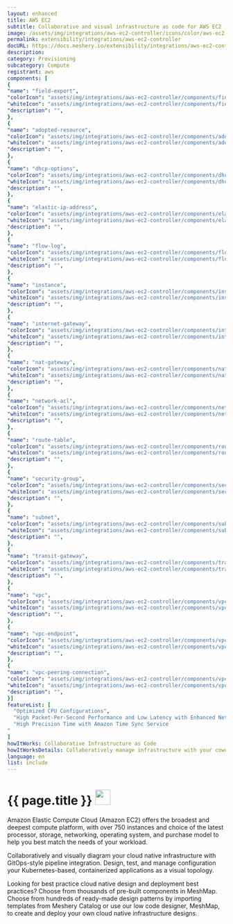 ```yaml
---
layout: enhanced
title: AWS EC2
subtitle: Collaborative and visual infrastructure as code for AWS EC2
image: /assets/img/integrations/aws-ec2-controller/icons/color/aws-ec2-controller-color.svg
permalink: extensibility/integrations/aws-ec2-controller
docURL: https://docs.meshery.io/extensibility/integrations/aws-ec2-controller
description: 
category: Provisioning
subcategory: Compute
registrant: aws
components: [
{
"name": "field-export",
"colorIcon": "assets/img/integrations/aws-ec2-controller/components/field-export/icons/color/field-export-color.svg",
"whiteIcon": "assets/img/integrations/aws-ec2-controller/components/field-export/icons/white/field-export-white.svg",
"description": "",
},
{
"name": "adopted-resource",
"colorIcon": "assets/img/integrations/aws-ec2-controller/components/adopted-resource/icons/color/adopted-resource-color.svg",
"whiteIcon": "assets/img/integrations/aws-ec2-controller/components/adopted-resource/icons/white/adopted-resource-white.svg",
"description": "",
},
{
"name": "dhcp-options",
"colorIcon": "assets/img/integrations/aws-ec2-controller/components/dhcp-options/icons/color/dhcp-options-color.svg",
"whiteIcon": "assets/img/integrations/aws-ec2-controller/components/dhcp-options/icons/white/dhcp-options-white.svg",
"description": "",
},
{
"name": "elastic-ip-address",
"colorIcon": "assets/img/integrations/aws-ec2-controller/components/elastic-ip-address/icons/color/elastic-ip-address-color.svg",
"whiteIcon": "assets/img/integrations/aws-ec2-controller/components/elastic-ip-address/icons/white/elastic-ip-address-white.svg",
"description": "",
},
{
"name": "flow-log",
"colorIcon": "assets/img/integrations/aws-ec2-controller/components/flow-log/icons/color/flow-log-color.svg",
"whiteIcon": "assets/img/integrations/aws-ec2-controller/components/flow-log/icons/white/flow-log-white.svg",
"description": "",
},
{
"name": "instance",
"colorIcon": "assets/img/integrations/aws-ec2-controller/components/instance/icons/color/instance-color.svg",
"whiteIcon": "assets/img/integrations/aws-ec2-controller/components/instance/icons/white/instance-white.svg",
"description": "",
},
{
"name": "internet-gateway",
"colorIcon": "assets/img/integrations/aws-ec2-controller/components/internet-gateway/icons/color/internet-gateway-color.svg",
"whiteIcon": "assets/img/integrations/aws-ec2-controller/components/internet-gateway/icons/white/internet-gateway-white.svg",
"description": "",
},
{
"name": "nat-gateway",
"colorIcon": "assets/img/integrations/aws-ec2-controller/components/nat-gateway/icons/color/nat-gateway-color.svg",
"whiteIcon": "assets/img/integrations/aws-ec2-controller/components/nat-gateway/icons/white/nat-gateway-white.svg",
"description": "",
},
{
"name": "network-acl",
"colorIcon": "assets/img/integrations/aws-ec2-controller/components/network-acl/icons/color/network-acl-color.svg",
"whiteIcon": "assets/img/integrations/aws-ec2-controller/components/network-acl/icons/white/network-acl-white.svg",
"description": "",
},
{
"name": "route-table",
"colorIcon": "assets/img/integrations/aws-ec2-controller/components/route-table/icons/color/route-table-color.svg",
"whiteIcon": "assets/img/integrations/aws-ec2-controller/components/route-table/icons/white/route-table-white.svg",
"description": "",
},
{
"name": "security-group",
"colorIcon": "assets/img/integrations/aws-ec2-controller/components/security-group/icons/color/security-group-color.svg",
"whiteIcon": "assets/img/integrations/aws-ec2-controller/components/security-group/icons/white/security-group-white.svg",
"description": "",
},
{
"name": "subnet",
"colorIcon": "assets/img/integrations/aws-ec2-controller/components/subnet/icons/color/subnet-color.svg",
"whiteIcon": "assets/img/integrations/aws-ec2-controller/components/subnet/icons/white/subnet-white.svg",
"description": "",
},
{
"name": "transit-gateway",
"colorIcon": "assets/img/integrations/aws-ec2-controller/components/transit-gateway/icons/color/transit-gateway-color.svg",
"whiteIcon": "assets/img/integrations/aws-ec2-controller/components/transit-gateway/icons/white/transit-gateway-white.svg",
"description": "",
},
{
"name": "vpc",
"colorIcon": "assets/img/integrations/aws-ec2-controller/components/vpc/icons/color/vpc-color.svg",
"whiteIcon": "assets/img/integrations/aws-ec2-controller/components/vpc/icons/white/vpc-white.svg",
"description": "",
},
{
"name": "vpc-endpoint",
"colorIcon": "assets/img/integrations/aws-ec2-controller/components/vpc-endpoint/icons/color/vpc-endpoint-color.svg",
"whiteIcon": "assets/img/integrations/aws-ec2-controller/components/vpc-endpoint/icons/white/vpc-endpoint-white.svg",
"description": "",
},
{
"name": "vpc-peering-connection",
"colorIcon": "assets/img/integrations/aws-ec2-controller/components/vpc-peering-connection/icons/color/vpc-peering-connection-color.svg",
"whiteIcon": "assets/img/integrations/aws-ec2-controller/components/vpc-peering-connection/icons/white/vpc-peering-connection-white.svg",
"description": "",
}]
featureList: [
  "Optimized CPU Configurations",
  "High Packet-Per-Second Performance and Low Latency with Enhanced Networking",
  "High Precision Time with Amazon Time Sync Service
"
]
howItWorks: Collaborative Infrastructure as Code
howItWorksDetails: Collaboratively manage infrastructure with your coworkers synchronously sharing the same designs.
language: en
list: include
---
```

<h1>{{ page.title }} <img src="{{ page.image }}" style="width: 35px; height: 35px;" /></h1>

<p>
Amazon Elastic Compute Cloud (Amazon EC2) offers the broadest and deepest compute platform, with over 750 instances and choice of the latest processor, storage, networking, operating system, and purchase model to help you best match the needs of your workload. 
</p>
<p>
    Collaboratively and visually diagram your cloud native infrastructure with GitOps-style pipeline integration. Design, test, and manage configuration your Kubernetes-based, containerized applications as a visual topology.
</p>
<p>
    Looking for best practice cloud native design and deployment best practices? Choose from thousands of pre-built components in MeshMap. Choose from hundreds of ready-made design patterns by importing templates from Meshery Catalog or use our low code designer, MeshMap, to create and deploy your own cloud native infrastructure designs.
</p>
